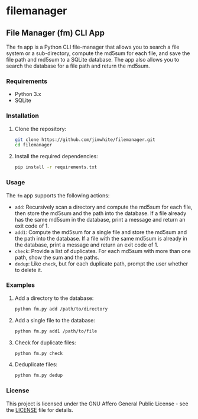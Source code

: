 # filemanager

## File Manager (fm) CLI App

The `fm` app is a Python CLI file-manager that allows you to search a file system or a sub-directory, compute the md5sum for each file, and save the file path and md5sum to a SQLite database. The app also allows you to search the database for a file path and return the md5sum.

### Requirements

- Python 3.x
- SQLite

### Installation

1. Clone the repository:
   ```sh
   git clone https://github.com/jimwhite/filemanager.git
   cd filemanager
   ```

2. Install the required dependencies:
   ```sh
   pip install -r requirements.txt
   ```

### Usage

The `fm` app supports the following actions:

- `add`: Recursively scan a directory and compute the md5sum for each file, then store the md5sum and the path into the database. If a file already has the same md5sum in the database, print a message and return an exit code of 1.
- `add1`: Compute the md5sum for a single file and store the md5sum and the path into the database. If a file with the same md5sum is already in the database, print a message and return an exit code of 1.
- `check`: Provide a list of duplicates. For each md5sum with more than one path, show the sum and the paths.
- `dedup`: Like `check`, but for each duplicate path, prompt the user whether to delete it.

### Examples

1. Add a directory to the database:
   ```sh
   python fm.py add /path/to/directory
   ```

2. Add a single file to the database:
   ```sh
   python fm.py add1 /path/to/file
   ```

3. Check for duplicate files:
   ```sh
   python fm.py check
   ```

4. Deduplicate files:
   ```sh
   python fm.py dedup
   ```

### License

This project is licensed under the GNU Affero General Public License - see the [LICENSE](LICENSE) file for details.

